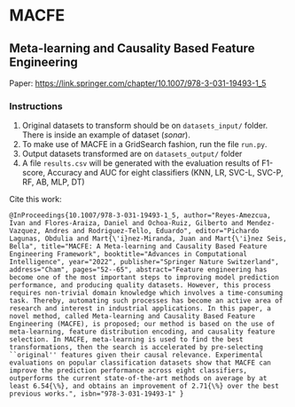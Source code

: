 # MACFE
## Meta-learning and Causality Based Feature Engineering

Paper: https://link.springer.com/chapter/10.1007/978-3-031-19493-1_5

### Instructions
1. Original datasets to transform should be on `datasets_input/` folder. There is inside an example of dataset (*sonar*).
2. To make use of MACFE in a GridSearch fashion, run the file `run.py`.
3. Output datasets transformed are on `datasets_output/` folder
4. A file `results.csv` will be generated with the evaluation results of F1-score, Accuracy and AUC for eight classifiers (KNN, LR, SVC-L, SVC-P, RF, AB, MLP, DT)


Cite this work:

`
@InProceedings{10.1007/978-3-031-19493-1_5,
author="Reyes-Amezcua, Ivan
and Flores-Araiza, Daniel
and Ochoa-Ruiz, Gilberto
and Mendez-Vazquez, Andres
and Rodriguez-Tello, Eduardo",
editor="Pichardo Lagunas, Obdulia
and Mart{\'i}nez-Miranda, Juan
and Mart{\'i}nez Seis, Bella",
title="MACFE: A Meta-learning and Causality Based Feature Engineering Framework",
booktitle="Advances in Computational Intelligence",
year="2022",
publisher="Springer Nature Switzerland",
address="Cham",
pages="52--65",
abstract="Feature engineering has become one of the most important steps to improving model prediction performance, and producing quality datasets. However, this process requires non-trivial domain knowledge which involves a time-consuming task. Thereby, automating such processes has become an active area of research and interest in industrial applications. In this paper, a novel method, called Meta-learning and Causality Based Feature Engineering (MACFE), is proposed; our method is based on the use of meta-learning, feature distribution encoding, and causality feature selection. In MACFE, meta-learning is used to find the best transformations, then the search is accelerated by pre-selecting ``original'' features given their causal relevance. Experimental evaluations on popular classification datasets show that MACFE can improve the prediction performance across eight classifiers, outperforms the current state-of-the-art methods on average by at least 6.54{\%}, and obtains an improvement of 2.71{\%} over the best previous works.",
isbn="978-3-031-19493-1"
}
`

